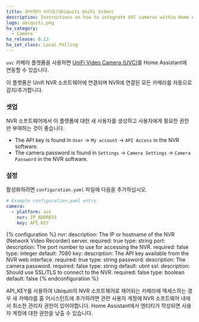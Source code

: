 ```yaml
---
title: 유비쿼티 비디오(Ubiquiti UniFi Video)
description: Instructions on how to integrate UVC cameras within Home Assistant.
logo: ubiquiti.png
ha_category:
  - Camera
ha_release: 0.13
ha_iot_class: Local Polling
---
```


`uvc` 카메라 플랫폼을 사용하면 [UniFi Video Camera (UVC)](https://www.ubnt.com/products/#unifivideo)를 Home Assistant에 연동할 수 있습니다.

이 플랫폼은 Unifi NVR 소프트웨어에 연결되며 NVR에 연결된 모든 카메라를 자동으로 감지/추가합니다.

### 셋업

NVR 소프트웨어에서 이 플랫폼에 대한 새 사용자를 생성하고 사용자에게 필요한 권한만 부여하는 것이 좋습니다.

- The API key is found in `User` -> `My account` -> `API Access` in the NVR software.
- The camera password is found in `Settings` -> `Camera Settings` -> `Camera Password` in the NVR software.

### 설정

활성화하려면 `configuration.yaml` 파일에 다음을 추가하십시오.

```yaml
# Example configuration.yaml entry
camera:
  - platform: uvc
    nvr: IP_ADDRESS
    key: API_KEY
```

{% configuration %}
nvr:
  description: The IP or hostname of the NVR (Network Video Recorder) server.
  required: true
  type: string
port:
  description: The port number to use for accessing the NVR.
  required: false
  type: integer
  default: 7080
key:
  description: The API key available from the NVR web interface.
  required: true
  type: string
password:
  description: The camera password.
  required: false
  type: string
  default: ubnt
ssl:
  description: Should use SSL/TLS to connect to the NVR.
  required: false
  type: boolean
  default: false
{% endconfiguration %}

<div class='note'>
API_KEY를 사용하여 Ubiquiti의 NVR 소프트웨어로 제어되는 카메라에 액세스하는 경우 새 카메라를 홈 어시스턴트에 추가하려면 관련 사용자 계정에 NVR 소프트웨어 내에서 최소한 관리자 권한이 있어야합니다. Home Assistant에서 엔티티가 작성되면 사용자 계정에 대한 권한을 낮출 수 있습니다.
</div>
